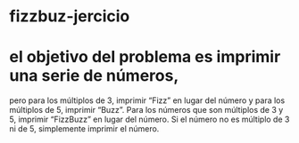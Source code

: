 # fizzbuz-jercicio

# el objetivo del problema es imprimir una serie de números,
pero para los múltiplos de 3, imprimir “Fizz” en lugar del número y para los múltiplos de 5, 
imprimir “Buzz”. Para los números que son múltiplos de 3 y 5, imprimir “FizzBuzz” en lugar del número.
Si el número no es múltiplo de 3 ni de 5, simplemente imprimir el número.


